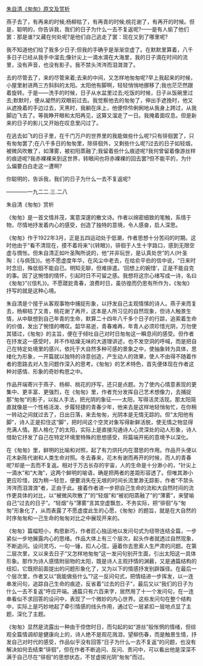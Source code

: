 [朱自清《匆匆》原文及赏析](https://www.vrrw.net/wx/9065.html)

燕子去了，有再来的时候;杨柳枯了，有再青的时候;桃花谢了，有再开的时候。但是，聪明的，你告诉我，我们的日子为什么一去不复返呢?——是有人偷了他们罢：那是谁?又藏在何处呢?是他们自己逃走了罢：现在又到了哪里呢?

我不知道他们给了我多少日子;但我的手确乎是渐渐空虚了。在默默里算着，八千多日子已经从我手中溜去;像针尖上一滴水滴在大海里，我的日子滴在时间的流里，没有声音，也没有影子。我不禁头涔涔而泪潸潸了。



去的尽管去了，来的尽管来着;去来的中间，又怎样地匆匆呢?早上我起来的时候，小屋里射进两三方斜斜的太阳。太阳他有脚啊，轻轻悄悄地挪移了;我也茫茫然跟着旋转。于是——洗手的时候，日子从水盆里过去;吃饭的时候，日子从饭碗里过去;默默时，便从凝然的双眼前过去。我觉察他去的匆匆了，伸出手遮挽时，他又从遮挽着的手边过去，天黑时，我躺在床上，他便伶伶俐俐地从我身上跨过，从我脚边飞去了。等我睁开眼和太阳再见，这算又溜走了一日。我掩着面叹息。但是新来的日子的影儿又开始在叹息里闪过了。

在逃去如飞的日子里，在千门万户的世界里的我能做些什么呢?只有徘徊罢了，只有匆匆罢了;在八千多日的匆匆里，除徘徊外，又剩些什么呢?过去的日子如轻烟，被微风吹散了，如薄雾，被初阳蒸融了;我留着些什么痕迹呢?我何曾留着像游丝样的痕迹呢?我赤裸裸来到这世界，转眼间也将赤裸裸的回去罢?但不能平的，为什么偏要白白走这一遭啊?

你聪明的，告诉我，我们的日子为什么一去不复返呢?

————一九二二.三.二八

朱自清《匆匆》赏析

《匆匆》是一首文情并茂，寓意深邃的散文诗。作者以绵密细致的笔触，系情于物，尽情地抒发着内心的感受，创造了独特的意境，令人感奋，启人深思。

《匆匆》作于1922年3月，正是五四运动处于低潮，作者思想十分苦闷的时期。这时他由于“看不清现在，摸不着将来”(《转眼》)，徘徊于人生十字路口，感到无限空虚与惆怅。但朱自清正如叶圣陶所说的，他“并非玩世，是认真处世”的人(叶圣陶：《与佩弦》)。他不愿虚度年华，在风尘中老去，在给俞平伯的信中说，“日来时时念旧，殊低徊不能自已。明知无聊，但难排遣。‘回想上的婉惜’，正是不能自克的事。因了这惋惜的情怀，引起时日不可留之感。我想将这宗心绪写成一诗，名曰《匆匆》”(《信札》)。不愿蹉跎青春，浪费时日，虽彷徨而仍思有所作为，《匆匆》抒写的就是这种心境。

朱自清是个擅于从客观事物中捕捉形象，以抒发自己主观情愫的诗人。燕子来而复去，杨柳枯了又青，桃花谢了再开，这本是人所习见的自然现象，但诗人触景生情，从中联想到自己年青的生命，默算二十四年八千多个日子的行踪，追索着生命的价值，发出了惋惜的喟叹。韶华易逝，青春难再，年青人必须珍惜光阴，万勿使其错过，《匆匆》的主旨，便在于倾吐自己对时日匆匆这一瞬息间的感受。但作者在抒发这一感受时，并不作枯燥无味的大道理讲述，也不发空洞的呼喊，而是把自己在特定处境里的感兴，依托于大自然多种可感的景象之中，使抽象转为具体，思绪化为形象，一开篇就以独特的诗意创造，产生动人的效果，使人不由得不随着作者的思路去对人生问题作深入的思考。《匆匆》的艺术特色，首先便体现在作者这种对感情、形象的奇妙构思之中。

作品开端寄兴于燕子、杨柳、桃花的抒写，还只是点题。为了使内心情意表现的更集中、更丰富、更强烈，在《匆匆》里，作者充分发挥自己艺术想像力，去捕捉那“匆匆”的影子，以拟人手法，把光阴的象征——太阳，写得活灵活现。那太阳简直就像是一个性格活泼、步履轻捷的青春少年，他来去是这样地轻悄匆忙，在你稍一转动之间就过去了，日出日落，来去匆匆，光阴本是无情无踪的。但“太阳他有脚”，诗人正是扣住这“脚”，把时间这个空灵对象写得新鲜活脱，使无情之物显得充满人情。那人格化了的太阳，实际上是直接沟通诗人心灵深处的动人形象，诗人借助它抒发了自己在特定环境里特殊的思想感受，将篇端开拓的意境予以深化。

在《匆匆》里，鲜明的比喻和对照，起了有力烘托内在潜思的作用。作品开头便以花木新陈代谢和人类生命对照。冬去春来，花木有谢而再开的时候，而人的青春呢?却是一去而不复返。相对于万古长存的宇宙，人的生命是十分渺小的，“针尖上一滴水”和“大海”，这两个鲜明的喻语，确是把两者的差距形容透了。但唯其渺小更应珍惜，因为稍一轻忽，便要消失在无垠的时间长流里渺无踪影，作者“不禁头涔涔而泪潸潸”者，正由于此。接着作者进一步把自己生命的流和大自然时间的流作更具体的对比，以“被微风吹散了”的“轻烟”和“被初阳蒸融了”的“薄雾”，来譬喻自己“过去的日子”。“轻烟”与“薄雾”言其空虚飘忽，不务实际，把“徘徊”与“匆匆”形象化了，从而表露了不愿虚度此生的心愿，《匆匆》的题旨，就是在大自然的时序匆匆和一己生命的匆匆对比之中展现开来的。

《匆匆》篇幅短小，构思新巧，作者匠心独运地以发问句式为纽带连结全篇，一步紧似一步地展露内心的思绪。作品大体上有三个层次，起头作者就透过自然现象，不断追问。设问灵巧，一句一锤，扣人心弦，逼着你去思索人生严肃的问题。在第二层次里，又以来去日子“又怎样地匆匆”这一发问句别开生面，引出太阳这一具体形象。那作为诗人感情附丽物的太阳，既是诗人主观抒情的渊薮，又是通篇结构的纽扣，它既把前面提出的问题形象化了，又为以下的情感抒发别辟蹊径。在最后一个层次里，作者又以“我能做些什么”?这一反问句式，把情结进一步挥发，以一连串发问句，追踪自己生命的痕迹，反省着“过去的日子”，最后又以“我们的日子为什么一去不复返”呼应开端。通篇只有六百来字，居然用了十一个发问句，在一连串看似不求回答的设问中，表现了一个微妙的内心世界。这些发问句在整个结构中，实际上是巧妙地起了牵引情感的线头作用，通过它一层紧扣一层地点显了主题，深化了主题。

《匆匆》显然是流露出一种由于倥偬时日，而勾起的如“游丝”般怅惘的情绪，但综观全篇情调却是健康向上的，诗人绝不是观花溅泪，望柳伤春，而是触景生情，抒发自己对时代的感受，作品似乎没有回答“日子为什么一去不复返”的问题，也没有解决如何去结束“徘徊”，但在作者不断追问、反问、责问中，可以看出他是深深不满于自己尽在“徘徊”的思想状态，不甘虚掷光阴“匆匆”而过。


